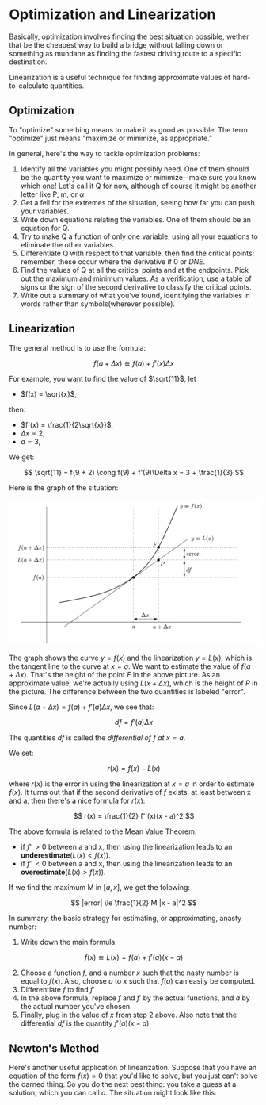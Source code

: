 # Optimization and Linearization
Basically, optimization involves finding the best situation possible, wether that be the cheapest way to build a bridge without falling down or something as mundane as finding the fastest driving route to a specific destination.

Linearization is a useful technique for finding approximate values of hard-to-calculate quantities.

## Optimization

To "optimize" something means to make it as good as possible. The term "optimize" just means "maximize or minimize, as appropriate."

In general, here's the way to tackle optimization problems:

1. Identify all the variables you might possibly need. One of them should be the quantity you want to maximize or minimize--make sure you know which one! Let's call it Q for now, although of course it might be another letter like P, m, or $\alpha$.
2. Get a fell for the extremes of the situation, seeing how far you can push your variables.
3. Write down equations relating the variables. One of them should be an equation for Q.
4. Try to make Q a function of only one variable, using all your equations to eliminate the other variables.
5. Differentiate Q with respect to that variable, then find the critical points; remember, these occur where the derivative if 0 or $DNE$.
6. Find the values of Q at all the critical points and at the endpoints. Pick out the maximum and minimum values. As a verification, use a table of signs or the sign of the second derivative to classify the critical points.
7. Write out a summary of what you've found, identifying the variables in words rather than symbols(wherever possible).

## Linearization

The general method is to use the formula:

$$
f(a + \Delta x) \cong f(a) + f'(x)\Delta x
$$

For example, you want to find the value of $\sqrt{11}$, let

- $f(x) = \sqrt{x}$,

then:

- $f'(x) = \frac{1}{2\sqrt{x}}$,
- $\Delta x = 2$,
- $a = 3$,

We get:

$$
\sqrt{11} = f(9 + 2) \cong f(9) + f'(9)\Delta x = 3 + \frac{1}{3}
$$

Here is the graph of the situation:

![linear](images/linear/linear.png)

The graph shows the curve $y = f(x)$ and the linearization $y = L(x)$, which is the tangent line to the curve at $x = a$. We want to estimate the value of $f(a + \Delta x)$. That's the height of the point $F$ in the above picture. As an approximate value, we're actually using $L(x + \Delta x)$, which is the height of $P$ in the picture. The difference between the two quantities is labeled "error".

Since $L(a + \Delta x) = f(a) + f'(a) \Delta x$, we see that:

$$
df = f'(a) \Delta x
$$

The quantities $df$ is called the *differential of $f$ at $x = a$*.

We set:

$$
r(x) = f(x) - L(x)
$$

where $r(x)$ is the error in using the linearization at $x = a$ in order to estimate $f(x)$. It turns out that if the second derivative of $f$ exists, at least between x and a, then there's a nice formula for $r(x)$:

$$
r(x) = \frac{1}{2} f''(x)(x - a)^2
$$

The above formula is related to the Mean Value Theorem.

- if $f'' > 0$ between a and x, then using the linearization leads to an **underestimate**($L(x) < f(x)$).
- if $f'' < 0$ between a and x, then using the linearization leads to an **overestimate**($L(x) > f(x)$).

If we find the maximum M in $[a, x]$, we get the folowing:

$$
|error| \le \frac{1}{2} M |x - a|^2
$$

In summary, the basic strategy for estimating, or approximating, anasty number:

1. Write down the main formula:

$$
f(x) \cong L(x) = f(a) + f'(a)(x - a)
$$

2. Choose a function $f$, and a number $x$ such that the nasty number is equal to $f(x)$. Also, choose $a$ to $x$ such that $f(a)$ can easily be computed.
3. Differentiate $f$ to find $f'$
4. In the above formula, replace $f$ and $f'$ by the actual functions, and $a$ by the actual number you've chosen.
5. Finally, plug in the value of $x$ from step 2 above. Also note that the differential $df$ is the quantity $f'(a)(x - a)$

## Newton's Method

Here's another useful application of linearization. Suppose that you have an equation of the form $f(x) = 0$ that you'd like to solve, but you just can't solve the darned thing. So you do the next best thing: you take a guess at a solution, which you can call $a$. The situation might look like this:


